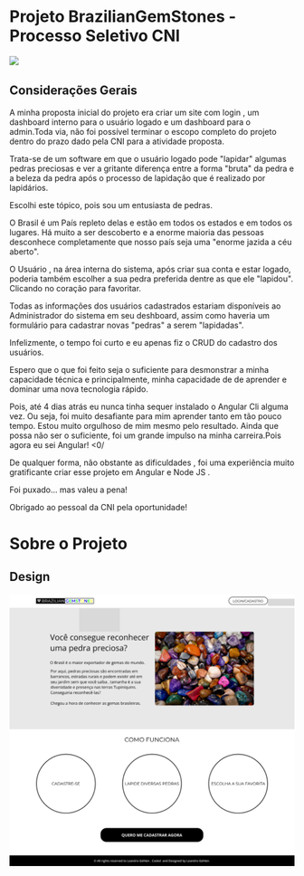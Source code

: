 # Projeto BrazilianGemStones - Processo Seletivo CNI

![](https://img.shields.io/github/license/leandro-gehlen/BL-clean-architecture-node-api)  

## Considerações Gerais

A minha proposta inicial do projeto era criar um site com login , um dashboard interno para o usuário logado e um dashboard para o admin.Toda via, não foi possível terminar o escopo completo do projeto dentro do prazo dado pela CNI para a atividade proposta.

Trata-se de um software em que o usuário logado pode "lapidar" algumas pedras preciosas e ver a gritante diferença entre a forma "bruta" da pedra e a beleza da pedra após o processo de lapidação que é realizado por lapidários.

Escolhi este tópico, pois sou um entusiasta de pedras.

O Brasil é um País repleto delas e estão em todos os estados e em todos os lugares. Há muito a ser descoberto e a enorme maioria das pessoas desconhece completamente que nosso país seja uma "enorme jazida a céu aberto".

O Usuário , na área interna do sistema, após criar sua conta e estar logado, poderia também escolher a sua pedra preferida dentre as que ele "lapidou". Clicando no coração para favoritar.

Todas as informações dos usuários cadastrados estariam disponíveis ao Administrador do sistema em seu deshboard, assim como haveria um formulário para cadastrar novas "pedras" a serem "lapidadas".

Infelizmente, o tempo foi curto e eu apenas fiz o CRUD do cadastro dos usuários.

Espero que o que foi feito seja o suficiente para desmonstrar a minha capacidade técnica e principalmente, minha capacidade de de aprender e dominar uma nova tecnologia rápido.

Pois, até 4 dias atrás eu nunca tinha sequer instalado o Angular Cli alguma vez. Ou seja, foi muito desafiante para mim aprender tanto em tão pouco tempo. Estou muito orgulhoso de mim mesmo pelo resultado.
Ainda que possa não ser o suficiente, foi um grande impulso na minha carreira.Pois agora eu sei Angular! <0/
 

De qualquer forma, não obstante as dificuldades , foi uma experiência muito gratificante criar esse projeto em Angular e Node JS .

Foi puxado... mas valeu a pena!

Obrigado ao pessoal da CNI pela oportunidade! 


# Sobre o Projeto

## Design 

![Home](https://github.com/Leandro-Gehlen/PP-BL-FL-CA-CNIChallenge-BrazilianGemStones/blob/main/Imagens/Home.png?raw=true)





